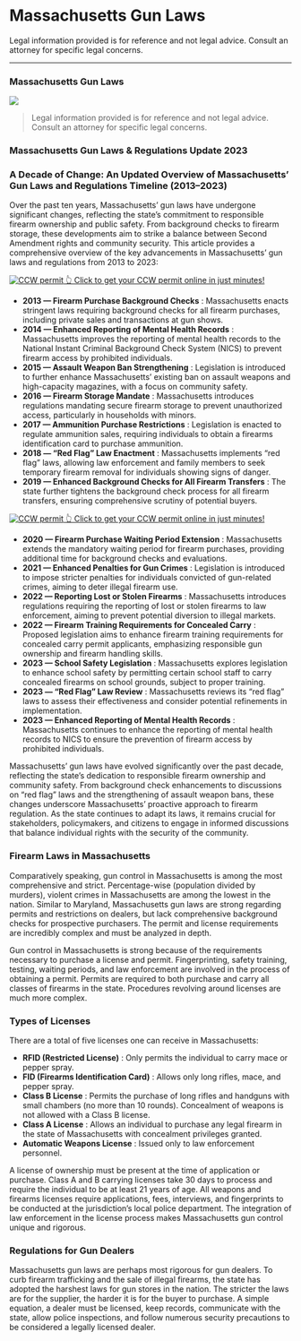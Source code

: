 # Massachusetts Gun Laws

Legal information provided is for reference and not legal advice. Consult an attorney for specific legal concerns. 

* * *

### Massachusetts Gun Laws

![](https://cdn-images-1.medium.com/max/1200/1*ZNSYCX4qY4YX-kOB_djetw.png)

> Legal information provided is for reference and not legal advice. Consult an attorney for specific legal concerns.

### Massachusetts Gun Laws & Regulations Update 2023

### A Decade of Change: An Updated Overview of Massachusetts’ Gun Laws and Regulations Timeline (2013–2023)

Over the past ten years, Massachusetts’ gun laws have undergone significant changes, reflecting the state’s commitment to responsible firearm ownership and public safety. From background checks to firearm storage, these developments aim to strike a balance between Second Amendment rights and community security. This article provides a comprehensive overview of the key advancements in Massachusetts’ gun laws and regulations from 2013 to 2023:

<a href="https://serp.ly/ccw">
<div>
    <img src="https://cdn-images-1.medium.com/max/1200/1*aCmvRhaa5Xjz4zDZxHzAjg.png" alt="CCW permit">
    👆 Click to get your CCW permit online in just minutes!
</div>
</a>

  * **2013 — Firearm Purchase Background Checks** : Massachusetts enacts stringent laws requiring background checks for all firearm purchases, including private sales and transactions at gun shows.
  * **2014 — Enhanced Reporting of Mental Health Records** : Massachusetts improves the reporting of mental health records to the National Instant Criminal Background Check System (NICS) to prevent firearm access by prohibited individuals.
  * **2015 — Assault Weapon Ban Strengthening** : Legislation is introduced to further enhance Massachusetts’ existing ban on assault weapons and high-capacity magazines, with a focus on community safety.
  * **2016 — Firearm Storage Mandate** : Massachusetts introduces regulations mandating secure firearm storage to prevent unauthorized access, particularly in households with minors.
  * **2017 — Ammunition Purchase Restrictions** : Legislation is enacted to regulate ammunition sales, requiring individuals to obtain a firearms identification card to purchase ammunition.
  * **2018 — “Red Flag” Law Enactment** : Massachusetts implements “red flag” laws, allowing law enforcement and family members to seek temporary firearm removal for individuals showing signs of danger.
  * **2019 — Enhanced Background Checks for All Firearm Transfers** : The state further tightens the background check process for all firearm transfers, ensuring comprehensive scrutiny of potential buyers.



<a href="https://serp.ly/ccw">
<div>
    <img src="https://cdn-images-1.medium.com/max/1200/1*TMCVgNoKp2NAtvLSAMkaJg.png" alt="CCW permit">
    👆 Click to get your CCW permit online in just minutes!
</div>
</a>


  * **2020 — Firearm Purchase Waiting Period Extension** : Massachusetts extends the mandatory waiting period for firearm purchases, providing additional time for background checks and evaluations.
  * **2021 — Enhanced Penalties for Gun Crimes** : Legislation is introduced to impose stricter penalties for individuals convicted of gun-related crimes, aiming to deter illegal firearm use.
  * **2022 — Reporting Lost or Stolen Firearms** : Massachusetts introduces regulations requiring the reporting of lost or stolen firearms to law enforcement, aiming to prevent potential diversion to illegal markets.
  * **2022 — Firearm Training Requirements for Concealed Carry** : Proposed legislation aims to enhance firearm training requirements for concealed carry permit applicants, emphasizing responsible gun ownership and firearm handling skills.
  * **2023 — School Safety Legislation** : Massachusetts explores legislation to enhance school safety by permitting certain school staff to carry concealed firearms on school grounds, subject to proper training.
  * **2023 — “Red Flag” Law Review** : Massachusetts reviews its “red flag” laws to assess their effectiveness and consider potential refinements in implementation.
  * **2023 — Enhanced Reporting of Mental Health Records** : Massachusetts continues to enhance the reporting of mental health records to NICS to ensure the prevention of firearm access by prohibited individuals.



Massachusetts’ gun laws have evolved significantly over the past decade, reflecting the state’s dedication to responsible firearm ownership and community safety. From background check enhancements to discussions on “red flag” laws and the strengthening of assault weapon bans, these changes underscore Massachusetts’ proactive approach to firearm regulation. As the state continues to adapt its laws, it remains crucial for stakeholders, policymakers, and citizens to engage in informed discussions that balance individual rights with the security of the community.

### Firearm Laws in Massachusetts

Comparatively speaking, gun control in Massachusetts is among the most comprehensive and strict. Percentage-wise (population divided by murders), violent crimes in Massachusetts are among the lowest in the nation. Similar to Maryland, Massachusetts gun laws are strong regarding permits and restrictions on dealers, but lack comprehensive background checks for prospective purchasers. The permit and license requirements are incredibly complex and must be analyzed in depth.

Gun control in Massachusetts is strong because of the requirements necessary to purchase a license and permit. Fingerprinting, safety training, testing, waiting periods, and law enforcement are involved in the process of obtaining a permit. Permits are required to both purchase and carry all classes of firearms in the state. Procedures revolving around licenses are much more complex.

### Types of Licenses

There are a total of five licenses one can receive in Massachusetts:

  * **RFID (Restricted License)** : Only permits the individual to carry mace or pepper spray.
  * **FID (Firearms Identification Card)** : Allows only long rifles, mace, and pepper spray.
  * **Class B License** : Permits the purchase of long rifles and handguns with small chambers (no more than 10 rounds). Concealment of weapons is not allowed with a Class B license.
  * **Class A License** : Allows an individual to purchase any legal firearm in the state of Massachusetts with concealment privileges granted.
  * **Automatic Weapons License** : Issued only to law enforcement personnel.



A license of ownership must be present at the time of application or purchase. Class A and B carrying licenses take 30 days to process and require the individual to be at least 21 years of age. All weapons and firearms licenses require applications, fees, interviews, and fingerprints to be conducted at the jurisdiction’s local police department. The integration of law enforcement in the license process makes Massachusetts gun control unique and rigorous.



### Regulations for Gun Dealers

Massachusetts gun laws are perhaps most rigorous for gun dealers. To curb firearm trafficking and the sale of illegal firearms, the state has adopted the harshest laws for gun stores in the nation. The stricter the laws are for the supplier, the harder it is for the buyer to purchase. A simple equation, a dealer must be licensed, keep records, communicate with the state, allow police inspections, and follow numerous security precautions to be considered a legally licensed dealer.

